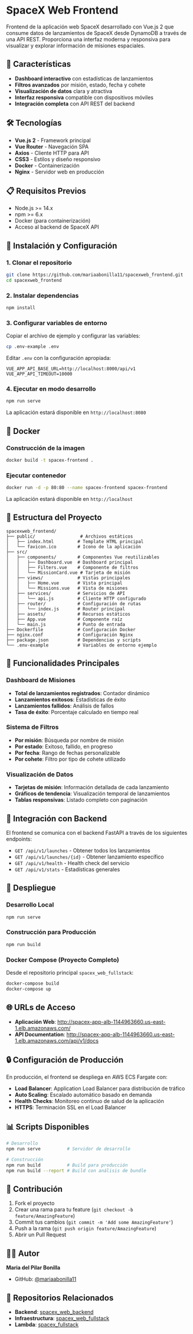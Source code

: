 # SpaceX Web Frontend

Frontend de la aplicación web SpaceX desarrollado con Vue.js 2 que consume datos de lanzamientos de SpaceX desde DynamoDB a través de una API REST. Proporciona una interfaz moderna y responsiva para visualizar y explorar información de misiones espaciales.

## 🚀 Características

- **Dashboard interactivo** con estadísticas de lanzamientos
- **Filtros avanzados** por misión, estado, fecha y cohete
- **Visualización de datos** clara y atractiva
- **Interfaz responsiva** compatible con dispositivos móviles
- **Integración completa** con API REST del backend

## 🛠️ Tecnologías

- **Vue.js 2** - Framework principal
- **Vue Router** - Navegación SPA
- **Axios** - Cliente HTTP para API
- **CSS3** - Estilos y diseño responsivo
- **Docker** - Containerización
- **Nginx** - Servidor web en producción

## 📋 Requisitos Previos

- Node.js >= 14.x
- npm >= 6.x
- Docker (para containerización)
- Acceso al backend de SpaceX API

## 🔧 Instalación y Configuración

### 1. Clonar el repositorio

```bash
git clone https://github.com/mariaabonilla11/spacexweb_frontend.git
cd spacexweb_frontend
```

### 2. Instalar dependencias

```bash
npm install
```

### 3. Configurar variables de entorno

Copiar el archivo de ejemplo y configurar las variables:

```bash
cp .env-example .env
```

Editar `.env` con la configuración apropiada:

```env
VUE_APP_API_BASE_URL=http://localhost:8000/api/v1
VUE_APP_API_TIMEOUT=10000
```

### 4. Ejecutar en modo desarrollo

```bash
npm run serve
```

La aplicación estará disponible en `http://localhost:8080`

## 🐳 Docker

### Construcción de la imagen

```bash
docker build -t spacex-frontend .
```

### Ejecutar contenedor

```bash
docker run -d -p 80:80 --name spacex-frontend spacex-frontend
```

La aplicación estará disponible en `http://localhost`

## 📁 Estructura del Proyecto

```
spacexweb_frontend/
├── public/                 # Archivos estáticos
│   ├── index.html         # Template HTML principal
│   └── favicon.ico        # Icono de la aplicación
├── src/
│   ├── components/        # Componentes Vue reutilizables
│   │   ├── Dashboard.vue  # Dashboard principal
│   │   ├── Filters.vue    # Componente de filtros
│   │   └── MissionCard.vue # Tarjeta de misión
│   ├── views/             # Vistas principales
│   │   ├── Home.vue       # Vista principal
│   │   └── Missions.vue   # Vista de misiones
│   ├── services/          # Servicios de API
│   │   └── api.js         # Cliente HTTP configurado
│   ├── router/            # Configuración de rutas
│   │   └── index.js       # Router principal
│   ├── assets/            # Recursos estáticos
│   ├── App.vue            # Componente raíz
│   └── main.js            # Punto de entrada
├── Dockerfile             # Configuración Docker
├── nginx.conf             # Configuración Nginx
├── package.json           # Dependencias y scripts
└── .env-example           # Variables de entorno ejemplo
```

## 🎯 Funcionalidades Principales

### Dashboard de Misiones

- **Total de lanzamientos registrados**: Contador dinámico
- **Lanzamientos exitosos**: Estadísticas de éxito
- **Lanzamientos fallidos**: Análisis de fallos
- **Tasa de éxito**: Porcentaje calculado en tiempo real

### Sistema de Filtros

- **Por misión**: Búsqueda por nombre de misión
- **Por estado**: Exitoso, fallido, en progreso
- **Por fecha**: Rango de fechas personalizable
- **Por cohete**: Filtro por tipo de cohete utilizado

### Visualización de Datos

- **Tarjetas de misión**: Información detallada de cada lanzamiento
- **Gráficos de tendencia**: Visualización temporal de lanzamientos
- **Tablas responsivas**: Listado completo con paginación

## 🔌 Integración con Backend

El frontend se comunica con el backend FastAPI a través de los siguientes endpoints:

- `GET /api/v1/launches` - Obtener todos los lanzamientos
- `GET /api/v1/launches/{id}` - Obtener lanzamiento específico
- `GET /api/v1/health` - Health check del servicio
- `GET /api/v1/stats` - Estadísticas generales

## 🚀 Despliegue

### Desarrollo Local

```bash
npm run serve
```

### Construcción para Producción

```bash
npm run build
```

### Docker Compose (Proyecto Completo)

Desde el repositorio principal `spacex_web_fullstack`:

```bash
docker-compose build
docker-compose up
```

## 🌐 URLs de Acceso

- **Aplicación Web**: http://spacex-app-alb-1144963660.us-east-1.elb.amazonaws.com/
- **API Documentation**: http://spacex-app-alb-1144963660.us-east-1.elb.amazonaws.com/api/v1/docs

## 🔒 Configuración de Producción

En producción, el frontend se despliega en AWS ECS Fargate con:

- **Load Balancer**: Application Load Balancer para distribución de tráfico
- **Auto Scaling**: Escalado automático basado en demanda
- **Health Checks**: Monitoreo continuo de salud de la aplicación
- **HTTPS**: Terminación SSL en el Load Balancer

## 📊 Scripts Disponibles

```bash
# Desarrollo
npm run serve          # Servidor de desarrollo

# Construcción
npm run build          # Build para producción
npm run build --report # Build con análisis de bundle

```

## 🤝 Contribución

1. Fork el proyecto
2. Crear una rama para tu feature (`git checkout -b feature/AmazingFeature`)
3. Commit tus cambios (`git commit -m 'Add some AmazingFeature'`)
4. Push a la rama (`git push origin feature/AmazingFeature`)
5. Abrir un Pull Request

## 👨‍💻 Autor

**Maria del Pilar Bonilla**

- GitHub: [@mariaabonilla11](https://github.com/mariaabonilla11)

## 🔗 Repositorios Relacionados

- **Backend**: [spacex_web_backend](https://github.com/mariaabonilla11/spacex_web_backend)
- **Infraestructura**: [spacex_web_fullstack](https://github.com/mariaabonilla11/spacex_web_fullstack)
- **Lambda**: [spacex_fullstack](https://github.com/mariaabonilla11/spacex_fullstack)
